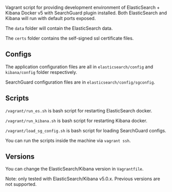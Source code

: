 Vagrant script for providing development environment of ElasticSearch + Kibana Docker v5 with SearchGuard plugin installed. Both ElasticSearch and Kibana will run with default ports exposed.

The `data` folder will contain the ElasticSearch data.

The `certs` folder contains the self-signed ssl certificate files.

Configs
---
The application configuration files are all in `elasticsearch/config` and `kibana/config` folder respectively.

SearchGuard configuration files are in `elasticsearch/config/sgconfig`.

Scripts
---
`/vagrant/run_es.sh` is bash script for restarting ElasticSearch docker.

`/vagrant/run_kibana.sh` is bash script for restarting Kibana docker.

`/vagrant/load_sg_config.sh` is bash script for loading SearchGuard configs.

You can run the scripts inside the machine via `vagrant ssh`.

Versions
---
You can change the ElasticSearch/Kibana version in `Vagrantfile`.

Note: only tested with ElasticSearch/Kibana v5.0.x. Previous versions are not supported.
